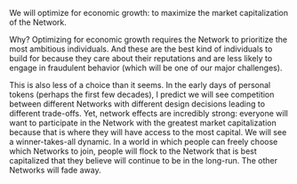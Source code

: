 We will optimize for economic growth: to maximize the market capitalization of the Network.

Why? Optimizing for economic growth requires the Network to prioritize the most ambitious individuals. And these are the best kind of individuals to build for because they care about their reputations and are less likely to engage in fraudulent behavior (which will be one of our major challenges).

This is also less of a choice than it seems. In the early days of personal tokens (perhaps the first few decades), I predict we will see competition between different Networks with different design decisions leading to different trade-offs. Yet, network effects are incredibly strong: everyone will want to participate in the Network with the greatest market capitalization because that is where they will have access to the most capital. We will see a winner-takes-all dynamic. In a world in which people can freely choose which Networks to join, people will flock to the Network that is best capitalized that they believe will continue to be in the long-run. The other Networks will fade away.

